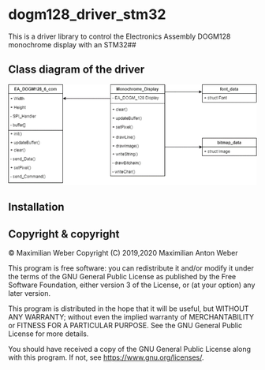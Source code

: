# dogm128_driver_stm32
This is a driver library to control the Electronics Assembly DOGM128 monochrome display with an STM32##

## Class diagram of the driver
![class diagram](/documentation/class_diagram.png)

## Installation

## Copyright & copyright

© Maximilian Weber
Copyright (C) 2019,2020  Maximilian Anton Weber

This program is free software: you can redistribute it and/or modify
it under the terms of the GNU General Public License as published by
the Free Software Foundation, either version 3 of the License, or
(at your option) any later version.

This program is distributed in the hope that it will be useful,
but WITHOUT ANY WARRANTY; without even the implied warranty of
MERCHANTABILITY or FITNESS FOR A PARTICULAR PURPOSE.  See the
GNU General Public License for more details.

You should have received a copy of the GNU General Public License
along with this program.  If not, see <https://www.gnu.org/licenses/>.
